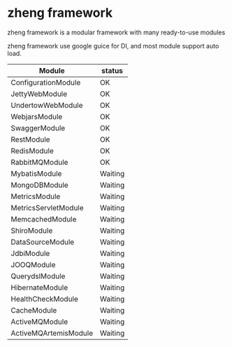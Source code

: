 # zheng framework

zheng framework is a modular framework with many ready-to-use modules

zheng framework use google guice for DI, and most module support auto load.


| Module      | status      |
| ----------- | ----------- |
| ConfigurationModule  | OK      |
| JettyWebModule  | OK      |
| UndertowWebModule | OK    |
| WebjarsModule | OK    |
| SwaggerModule | OK    |
| RestModule | OK    |
| RedisModule | OK    |
| RabbitMQModule | OK    |
| MybatisModule | Waiting    |
| MongoDBModule | Waiting    |
| MetricsModule | Waiting    |
| MetricsServletModule | Waiting    |
| MemcachedModule | Waiting    |
| ShiroModule | Waiting    |
| DataSourceModule | Waiting    |
| JdbiModule | Waiting    |
| JOOQModule | Waiting    |
| QuerydslModule | Waiting    |
| HibernateModule | Waiting    |
| HealthCheckModule | Waiting    |
| CacheModule | Waiting    |
| ActiveMQModule | Waiting    |
| ActiveMQArtemisModule | Waiting    |